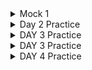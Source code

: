 <details>
<summary> Mock 1 </summary>

Schema 

`restaurants`       (restaurant_id PK, name, city, signup_date)\
`orders`            (order_id PK, restaurant_id FK, customer_id FK,
                   placed_at TIMESTAMP, status VARCHAR,
                   subtotal_cents INT, delivery_fee_cents INT,
                   courier_id FK, cancelled_at TIMESTAMP NULL)\
`order_items`       (order_id FK, item_id FK, quantity INT, price_cents INT)\
`couriers`          (courier_id PK, name)\
`customers`         (customer_id PK, name, city, signup_date)\

Statuses are ‘PLACED’, ‘DELIVERED’, ‘CANCELLED’.
Assume data spans multiple years and CURRENT_DATE is 2025-06-11.

### SQL Practice (4 Qs)
Suggested timing: 6–8 min each\
Recommended features: DATE_TRUNC, INTERVAL arithmetic, JOINs, conditional aggregation, window functions, CTEs.

#### A-1 Year-over-Year January Order Declines (Easy)
Return restaurant_id, this_year_orders, last_year_orders, percent_change for every restaurant whose January order count this year < January order count last year.

Requirements

Compare January 2025 vs January 2024.
Percent change = (this_year − last_year) / last_year.
Order by percent_change ASC (biggest drop first).

```sql
WITH jan24 AS (
    SELECT restaurant_id, COUNT(*) AS last_year
    FROM orders
    WHERE placed_at >= DATE '2024-01-01'
      AND placed_at  < DATE '2024-02-01'
    GROUP BY restaurant_id
),
jan25 AS (
    SELECT restaurant_id, COUNT(*) AS this_year
    FROM orders
    WHERE placed_at >= DATE '2025-01-01'
      AND placed_at  < DATE '2025-02-01'
    GROUP BY restaurant_id
)
SELECT j25.restaurant_id,
       j25.this_year,
       j24.last_year,
       ROUND( (j25.this_year - j24.last_year)::NUMERIC / j24.last_year, 4) AS percent_change
FROM jan25 j25
JOIN jan24 j24 USING (restaurant_id)
WHERE j25.this_year < j24.last_year
ORDER BY percent_change ASC;
```

#### A-2 30-Day Cancellation Rate per Restaurant (Easy/Medium)
For each restaurant that had ≥ 30 total orders in the past 30 days (relative to CURRENT_DATE), output:\
restaurant_id | total_orders | cancelled_orders | cancel_pct\
Cancel % = cancelled_orders / total_orders, rounded to 2 decimal places.\
Order by cancel_pct DESC, break ties by total_orders DESC.\
Hint: status = 'CANCELLED' OR cancelled_at IS NOT NULL.\

```sql
WITH last_30 AS (
    SELECT restaurant_id,
           COUNT(*) AS total_orders,
           COUNT(*) FILTER (
               WHERE status='CANCELLED' OR cancelled_at IS NOT NULL
           )  AS cancelled_orders
    FROM orders
    WHERE placed_at >= CURRENT_DATE - INTERVAL '30 days'
    GROUP BY restaurant_id
    HAVING COUNT(*) >= 30
)
SELECT restaurant_id,
       total_orders,
       cancelled_orders,
       ROUND(cancelled_orders::NUMERIC / total_orders, 2) AS cancel_pct
FROM last_30
ORDER BY cancel_pct DESC, total_orders DESC;
```

#### A-3 7-Day Rolling Avg Delivery Fee by City (Medium)

Produce a result set with columns\
window_start (DATE) | city | avg_delivery_fee_cents
for every city and every 7-day window (inclusive) in the past 90 days.\
    • A window starts each day, so windows will overlap.\
    • Use window functions, not self-joins.\
    • Exclude cities with < 100 orders in that 7-day window.\
    • Order by window_start, then city.

```sql 
-- NOTE : You cannot use LAG have to use Range Between 

WITH daily AS (          -- 1. compact orders into one row per (city, day)
    SELECT
        CAST(o.placed_at AS DATE)          AS order_date,
        r.city,
        COUNT(*)                           AS day_orders,
        SUM(o.delivery_fee_cents)          AS day_fee_cents
    FROM   orders       o
    JOIN   restaurants  r ON r.restaurant_id = o.restaurant_id
    -- 90-day horizon + 6 extra days so every window is complete
    WHERE  o.placed_at >= CURRENT_DATE - INTERVAL '96 days'
      AND  (o.status <> 'cancelled' OR o.cancelled_at IS NULL)   -- ignore cancelled orders
    GROUP  BY 1, 2
),
rolling AS (            -- 2. 7-day window that starts ON EACH order_date
    SELECT
        order_date                            AS window_start,
        city,
        /* number of orders in the 7-day span [window_start, window_start+6] */
        SUM(day_orders)    OVER (
            PARTITION BY city
            ORDER BY order_date
            RANGE BETWEEN CURRENT ROW AND INTERVAL '6 days' FOLLOWING
        ) AS window_orders,
        /* total delivery fees in that same span */
        SUM(day_fee_cents) OVER (
            PARTITION BY city
            ORDER BY order_date
            RANGE BETWEEN CURRENT ROW AND INTERVAL '6 days' FOLLOWING
        ) AS window_fee_cents
    FROM daily
)
SELECT
    window_start,
    city,
    ROUND(window_fee_cents::NUMERIC / window_orders, 2) AS avg_delivery_fee_cents
FROM   rolling
/* keep only windows whose START lies in the past 90 days
   and for which the trailing 6 days are already in the data set            */
WHERE  window_start BETWEEN CURRENT_DATE - INTERVAL '90 days'
                        AND     CURRENT_DATE - INTERVAL '6 days'
  AND  window_orders >= 100          -- ≥ 100 orders in that 7-day window
ORDER  BY window_start, city;
```




#### A-4 Likely Churned Customers (Medium)

Find customers who
placed ≥ 3 orders lifetime, and
have no orders in the last 60 days.\
Return: customer_id, lifetime_orders, days_since_last_order
Sort descending by days_since_last_order.

```sql 
with cust_stats AS (
SELECT count(order_id) as lifetime_orders, 
       customer_id, 
       MAX(placed_at)::date as last_order_placed
FROM
orders  
GROUP BY customer_id
)
SELECT customer_id, 
lifetime_orders,
(CURRENT_DATE - last_order_placed::date) AS days_since_last_order
FROM 
cust_stats
where lifetime_orders >= 3
and CURRENT_DATE - INTERVAL '60 days' > last_order_placed 


-- In one query 
SELECT
    customer_id,
    COUNT(*)                                             AS lifetime_orders,
    (CURRENT_DATE - MAX(placed_at)::date)::int           AS days_since_last_order
FROM orders
GROUP BY customer_id
HAVING COUNT(*) >= 3
   AND MAX(placed_at) <= CURRENT_DATE - INTERVAL '60 days'
ORDER BY days_since_last_order DESC;
```
</details>

<details>
<summary> Day 2 Practice </summary>

####  [App Click-through Rate (CTR)](https://datalemur.com/questions/click-through-rate) (6 min)

```sql
-- issue with DATE_TRUNC, its for truncation not part
-- ended up using > <  logic 
-- round bracket 
-- could have used DATE_PART('year', timestamp::DATE) = 2022
SELECT
  app_id,
  ROUND(100.0 *
    SUM(CASE WHEN event_type = 'click' THEN 1 ELSE 0 END) /
    SUM(CASE WHEN event_type = 'impression' THEN 1 ELSE 0 END), 2)  AS ctr_rate
FROM events
WHERE timestamp >= '2022-01-01' 
  AND timestamp < '2023-01-01'
GROUP BY app_id;

```

#### [SQL Question 1: First 14-Day Satisfaction](https://datalemur.com/blog/doordash-sql-interview-questions)(9 min)
Ordered within 14 days of signup and signup in June22, what is their order cancellation rate ?
```sql
WITH june22_users AS (
    SELECT customer_id, signup_timestamp
    FROM customers
    WHERE signup_timestamp >= '2022-06-01'
      AND signup_timestamp <  '2022-07-01'
),
orders_14d AS (
    SELECT o.*,
           CASE
               WHEN status IN ('completed incorrectly', 'never received')
                 OR actual_delivery_timestamp > order_timestamp + INTERVAL '30 minutes' -- missed this constraint
               THEN 1 ELSE 0
           END AS is_bad
    FROM orders o
    JOIN june22_users ju -- inner join works no need for left
      ON o.customer_id = ju.customer_id
     AND o.order_timestamp >= ju.signup_timestamp -- explicit condition 
     AND o.order_timestamp <  ju.signup_timestamp + INTERVAL '14 days' -- less than 
)
SELECT
    ROUND(100.0 * SUM(is_bad)::numeric / COUNT(*), 2) AS bad_experience_pct
FROM orders_14d;


--- Alternate thinking in one cte
--- move all conditions to join 
WITH first14d_orders AS (
    SELECT
        o.order_id,
        /* “Bad” if status tells us so OR delivered after the 30-min SLA */
        (   o.status IN ('completed incorrectly', 'never received')
         OR o.actual_delivery_timestamp
              > o.order_timestamp + INTERVAL '30 minutes'
        ) AS is_bad
    FROM orders   o
    JOIN customers c
      ON c.customer_id = o.customer_id
     /* ① June-2022 sign-ups only */
     AND c.signup_timestamp >= DATE '2022-06-01'
     AND c.signup_timestamp <  DATE '2022-07-01'
     /* ② Order must fall in the customer’s first 14 days */
     AND o.order_timestamp >= c.signup_timestamp
     AND o.order_timestamp <  c.signup_timestamp + INTERVAL '14 days'
)

SELECT
    ROUND(100 * AVG(is_bad::int), 2)  AS bad_experience_pct
FROM first14d_orders;
```

#### [SQL Question 2: : Analyze DoorDash Delivery Performance](https://datalemur.com/blog/doordash-sql-interview-questions)(8 min)

As a Data Analyst at DoorDash, you're tasked to analyze the delivery performance of the drivers. Specifically, you are asked to compute the average delivery duration of each driver for each day, the rank of each driver's daily average delivery duration, and the overall average delivery duration per driver.

Use the deliveries table where each row represents a single delivery. The columns are:
delivery_id: An identifier for the delivery
driver_id: An identifier for the driver
delivery_start_time: Timestamp for the start of the delivery
delivery_end_time: Timestamp for the end of the delivery
```sql 

WITH daily AS (
    SELECT
        driver_id,
        DATE_TRUNC('day', delivery_start_time) AS delivery_day, -- focus on naming
        AVG(delivery_end_time - delivery_start_time) AS avg_delivery_dur
    FROM deliveries
    WHERE delivery_start_time IS NOT NULL -- checks I missed 
      AND delivery_end_time   IS NOT NULL -- checks I missed
    GROUP BY driver_id, DATE_TRUNC('day', delivery_start_time)
)
SELECT
    driver_id,
    delivery_day,
    avg_delivery_dur,
    RANK() OVER (PARTITION BY delivery_day 
                 ORDER BY avg_delivery_dur ASC)  AS daily_rank, -- did desc pay attention - getting impatient 
    AVG(avg_delivery_dur) OVER (PARTITION BY driver_id) AS overall_avg_delivery_dur -- was not too sure while writing this 
FROM daily
ORDER BY delivery_day, daily_rank; -- missed ordering


--- Tips 
--- Keep in mind the window functions will only work with columns it is involved with like in this `overall_avg_delivery_dur` will only see `avg_delivery_dur` and `driver_id` and for each row for that driver it will put same value.
--- Rank(will skip next rank, leave gaps after ties, skip 1-2-2-4) and Dense Rank (will not skip 1-2-2-3)
```

#### [SQL Question 4: Restaurant Performance Analysis](12 min)

Tip: Jot down a 1-sentence goal (e.g., “Find top 5 restaurants by order count in last 30 days”)

```sql
SELECT 
    restaurant_id,
    tot_orders
FROM (
    SELECT 
        restaurant_id,
        COUNT(order_id) AS tot_orders,
        RANK() OVER (ORDER BY COUNT(order_id) DESC) AS order_rank -- used rank which is a reserved keyword
    FROM orders AS o
    WHERE 
        o.order_date >= CURRENT_DATE - INTERVAL '1 month'
        AND o.order_date < CURRENT_DATE -- missed AND 
    GROUP BY restaurant_id
) ranked_rest
WHERE order_rank <= 5;


```
</details>


<details>
<summary> DAY 3 Practice </summary>

#### [SQL Question 5: Calculating Courier Average Distance and Total Revenue](7 min)
```sql
    -- read question correctly as it is asking for absolute difference
    -- In PostgreSQL, ROUND() works with numeric types,
    -- had to read question multiple times 
    SELECT 
    courier_id, 
    ROUND(AVG(ABS(end_point - start_point))::numeric, 0) AS avg_distance,
    SUM(quantity * 
        CASE 
            WHEN ABS(end_point - start_point) > delivery_fee  --here also absolute 
            THEN ABS(end_point - start_point) 
            ELSE delivery_fee 
        END) AS total_revenue
FROM 
    deliveries
WHERE 
    date >= CURRENT_DATE - INTERVAL '1 month'
    AND date < CURRENT_DATE -- missed this 
GROUP BY 
    courier_id;

-- Note - case when can be written like below for better clarity 
SUM( 
    CASE 
        WHEN ABS(start_point - end_point) > delivery_fee 
        THEN ABS(start_point - end_point) * quantity
        ELSE delivery_fee * quantity 
    END) AS total_revenue
```


#### [SQL Question 6: Average Delivery Time per Restaurant](2.30 min)

```sql 
SELECT restaurant_id, 
       AVG(EXTRACT(EPOCH FROM (delivery_time - order_time))/60) AS   avg_delivery_time_minutes -- give in minutes 
FROM orders
GROUP BY restaurant_id;
```
</details>

<details>
<summary> DAY 3 Practice </summary>

#### Write a SQL query that selects users who transitioned directly from “Data Analyst” to “Data Scientist”, with no other titles in between. Utilize subqueries or join conditions to capture the specific data pattern, and calculate the percentage based on the total number of users.

```sql
-- Could have used self join 
-- Percentages: Count users who pass the first checks and divide by the total relevant users (either all Data Analysts or all users, depending on the intent).
-- I’d ask if the percentage is out of all users or just Data Analysts.
-- I’m calculating the percentage out of users who were Data Analysts, since the question is about their career progression. Does that sound right, or should it be all users?
-- Remember the word “sequence” or “order” as your mental nudge to explore window functions like LAG, which is perfect for looking at “previous” or “next” records in a sorted list.
-- Think, “What if end_time is missing? Does that mean the role is ongoing?” 

WITH ordered_roles AS (
    SELECT 
        user_id,
        title,
        start_time,
        end_time,
        LAG(title) OVER (PARTITION BY user_id ORDER BY start_time, end_time) AS prev_title,
        LAG(end_time) OVER (PARTITION BY user_id ORDER BY start_time, end_time) AS prev_end_time
    FROM user_experiences
)
SELECT 
    ROUND(
        (COUNT(DISTINCT CASE 
            WHEN title = 'Data Scientist' 
            AND prev_title = 'Data Analyst' 
            AND prev_end_time <= start_time
            THEN user_id 
        END)::FLOAT / 
        COUNT(DISTINCT user_id)::FLOAT) * 100,
        2
    ) AS transition_percentage
FROM ordered_roles;
```

#### Let’s say we have a table representing vacation bookings. Write a query that returns columns representing the total number of bookings in the last 90 days, last 365 days, and overall.

```sql
-- 90 days is in quotes 
-- case when then 1 and 0 not order id (needs integer for sum)
-- operator between date and comparison 

SELECT 
    SUM(CASE WHEN booking_date >= CURRENT_DATE - INTERVAL '90 days' THEN 1 ELSE 0 END) AS last_90_days,
    SUM(CASE WHEN booking_date >= CURRENT_DATE - INTERVAL '365 days' THEN 1 ELSE 0 END) AS last_365_days,
    COUNT(*) AS all_time
FROM bookings;

-- in my sql and when start date is given then you have to check between 
SELECT
    COUNT(DISTINCT CASE WHEN check_out_date >= DATE_SUB('2022-01-01', INTERVAL 90 DAY) AND check_in_date <= '2022-01-01' THEN reservation_id END) AS num_bookings_last90d,
    COUNT(DISTINCT CASE WHEN check_out_date >= DATE_SUB('2022-01-01', INTERVAL 365 DAY) AND check_in_date <= '2022-01-01' THEN reservation_id END) AS num_bookings_last365d,
    COUNT(DISTINCT reservation_id) AS num_bookings_total
FROM
    bookings;

```
</details>

<details>
<summary> DAY 4 Practice </summary>

From https://platform.stratascratch.com/coding?companies=237&code_type=1

Schema \
consumer_id: bigint\
customer_placed_order_datetime: timestamp without time zone\
delivered_to_consumer_datetime: timestamp without time zone\
delivery_region:text\
discount_amount:bigint\
driver_at_restaurant_datetime: timestamp without time zone\
driver_id: bigint\
is_asap: boolean\
is_new:boolean\
order_total:double precision\
placed_order_with_restaurant_datetime:timestamp without time zone\
refunded_amount:double precision\
restaurant_id:bigint\
tip_amount:double precision\

#### 1. Workers With The Highest Salaries
```sql
WITH highest_sal AS (
    select worker_id from (
        select
        worker_id, -- missed ,
        rank() over(ORDER BY salary desc) as rn
        from 
        worker) work 
    where rn = 1 
)
select worker_title from 
highest_sal inner join 
title -- missed this table 
on highest_sal.worker_id = title.worker_ref_id

-----Alternate solution 
WITH max_salary AS (
    SELECT MAX(salary) AS highest_salary
    FROM worker
)
SELECT b.worker_title AS best_paid_title
FROM worker a
JOIN title b ON a.worker_id = b.worker_ref_id
JOIN max_salary ms ON a.salary = ms.highest_salary
ORDER BY best_paid_title;
```

#### 2. Bikes Last Used (3min)
```sql 
SELECT bike_number,
       max(end_time) last_used
FROM dc_bikeshare_q1_2012
GROUP BY bike_number
ORDER BY last_used DESC -- order by is done after group by and aggregation do last_used can be used 
```

#### 3. Avg Earnings per Weekday and Hour (6 min)
```sql 
-- if any of order_total, tip_amount, refunded_amount, or discount_amount can be NULL, you might want to wrap them -  `COALESCE(order_total, 0)`

-- Casting to Numeric: By adding ::numeric after the AVG(...) expression, we convert the double precision result of AVG to a numeric type, which ROUND can handle without issues.

SELECT 
    TO_CHAR(customer_placed_order_datetime, 'Day') AS day_of_week,
    EXTRACT(HOUR FROM customer_placed_order_datetime) AS hour,
    ROUND(AVG(order_total + tip_amount - refunded_amount - discount_amount)::NUMERIC, 2) AS avg_order
FROM doordash_delivery
GROUP BY 
    TO_CHAR(customer_placed_order_datetime, 'Day'),
    EXTRACT(HOUR FROM customer_placed_order_datetime)
ORDER BY 
    day_of_week, hour;
```
#### 4.Avg Order Cost During Rush Hours (7 min)
```sql 
SELECT
    EXTRACT(HOUR FROM customer_placed_order_datetime) AS hour,
    AVG(order_total + tip_amount - discount_amount - refunded_amount) AS avg_net_order_value
FROM delivery_details
WHERE EXTRACT(HOUR FROM customer_placed_order_datetime) BETWEEN 15 AND 17 -- filter should go in where - you put it in having which is for aggregated filters
AND delivery_region = 'San Jose' -- missed this condition 
GROUP BY EXTRACT(HOUR FROM customer_placed_order_datetime)
```
#### 5. Lowest Revenue Generated Restaurants 
Write a query that returns a list of the bottom 2% revenue generating restaurants. Return a list of restaurant IDs and their total revenue from when customers placed orders in May 2020.

You can calculate the total revenue by summing the order_total column. And you should calculate the bottom 2% by partitioning the total revenue into evenly distributed buckets.
```sql 
--problem mentions partitioning into evenly distributed buckets, which suggests using something like NTILE
WITH RestaurantRevenue AS (
    SELECT 
        restaurant_id,
        SUM(order_total) AS total_revenue
    FROM doordash_delivery
    WHERE customer_placed_order_datetime >= '2020-05-01 00:00:00' 
        AND customer_placed_order_datetime < '2020-06-01 00:00:00'
    GROUP BY restaurant_id
),
--assigns each restaurant to one of 100 buckets using NTILE(100) based on their total_revenue in ascending order. This means the lowest revenue restaurants will be in the lowest buckets.
RevenueBuckets AS (
    SELECT 
        restaurant_id,
        total_revenue,
        NTILE(100) OVER (ORDER BY total_revenue ASC) AS revenue_bucket
    FROM RestaurantRevenue
)
SELECT 
    restaurant_id,
    total_revenue
FROM RevenueBuckets
WHERE revenue_bucket <= 2
ORDER BY total_revenue ASC;

-- extract date part and use 
WHERE DATE(customer_placed_order_datetime AT TIME ZONE 'UTC') >= '2020-05-01' 
    AND DATE(customer_placed_order_datetime AT TIME ZONE 'UTC') < '2020-06-01'

```


#### 6. Delivering and Placing Orders correlation(3min)

You have been asked to investigate whether there is a correlation between the average total order value and the average time in minutes between placing an order and having it delivered per restaurant.


You have also been told that the column order_total represents the gross order total for each order. Therefore, you'll need to calculate the net order total.


The gross order total is the total of the order before adding the tip and deducting the discount and refund. Make sure correlation is rounded to 2 decimals
```sql
-- one shot correct code 
-- round numeric was correctly identified 
-- extract epoch from correct 
WITH RestaurantAverages AS (
    SELECT 
        restaurant_id,
        ROUND(AVG(EXTRACT(EPOCH FROM (delivered_to_consumer_datetime - customer_placed_order_datetime))/60)::numeric, 2) AS avg_del_time_min,
        ROUND(AVG(order_total + tip_amount - refunded_amount - discount_amount)::numeric, 2) AS avg_net_total
    FROM delivery_details
    GROUP BY restaurant_id
)
select * from  RestaurantAverages;
```

#### 7. Daily Top Merchants(20 min)

```sql
--GROUP BY reduces the number of rows by aggregating, while PARTITION BY works on the full set of rows (or the aggregated set if used after a GROUP BY) to compute values like rankings or running totals within each partition.
-- PARTITION BY is like telling the database, "for each group defined by this column, calculate something, but don’t combine the rows into one."
-- If you thought PARTITION BY merchant_id alongside a GROUP BY on date would work, it’s likely because you were picturing PARTITION BY as a way to focus on individual merchants within a broader grouping. But remember, PARTITION BY defines the scope of comparison for the window function.
-- window functions (including those with PARTITION BY) are typically evaluated after WHERE, GROUP BY, and HAVING but before ORDER BY and LIMIT.
-- GROUP BY sets up the summarized data, and PARTITION BY lets you do further analysis (like ranking) on that summarized data without losing the individual rows

-- GROUP BY happens early and squashes data into summary rows (e.g., one row per date-merchant with a count of orders).
-- PARTITION BY happens later in a window function and just draws invisible lines around groups of those rows to do calculations like ranking, without changing the row count.
-- Ask yourself: “Am I summarizing data (GROUP BY) or analyzing within subsets of it (PARTITION BY)?”

-- was trying to do in one CTE and got incorrect results
WITH daily_orders AS (
    SELECT 
        TO_CHAR(order_timestamp, 'YYYY-MM-DD') AS date,
        md.name,
        COUNT(*) AS order_count
    FROM order_details od
    INNER JOIN merchant_details md ON od.merchant_id = md.id
    GROUP BY TO_CHAR(order_timestamp, 'YYYY-MM-DD'), md.name  -- Aggregates by date and merchant
),
ranked AS (
    SELECT 
        date,
        name,
        DENSE_RANK() OVER (PARTITION BY date ORDER BY order_count DESC) AS rnk  -- Ranks within each date
    FROM daily_orders
)
SELECT date, name, rnk
FROM ranked
WHERE rnk <= 3
ORDER BY date, rnk, name;

```


#### 8. First Time Orders
- understood the first order of customer incorrectly 

```sql
WITH first_cust_order AS (
    SELECT customer_id, merchant_id
    FROM (
        SELECT customer_id, 
               merchant_id,
               ROW_NUMBER() OVER (PARTITION BY customer_id ORDER BY order_timestamp) AS rnk
        FROM order_details
    ) ranked
    WHERE rnk = 1
)
SELECT md.name,
       COUNT(od.id) AS total_orders,
       COUNT(DISTINCT fco.customer_id) AS first_time_orders
FROM merchant_details md
INNER JOIN order_details od
    ON md.id = od.merchant_id
LEFT JOIN first_cust_order fco
    ON md.id = fco.merchant_id
GROUP BY md.name;
```

#### 9.Highest Earning Merchants
```sql
WITH daily_totals AS (
    SELECT 
        merchant_id,
        DATE(order_timestamp) AS order_date,
        ROUND(SUM(total_amount_earned)::NUMERIC, 2) AS total_earned
    FROM order_details
    GROUP BY merchant_id, DATE(order_timestamp)
),
previous_day_earnings AS (
    SELECT 
        merchant_id,
        order_date,
        total_earned AS current_day_earned,
        LAG(total_earned, 1) OVER (PARTITION BY merchant_id ORDER BY order_date) AS prev_day_earned,
        LAG(order_date, 1) OVER (PARTITION BY merchant_id ORDER BY order_date) AS prev_date
    FROM daily_totals
),
filtered_consecutive_days AS (
    SELECT 
        merchant_id,
        order_date,
        prev_day_earned
    FROM previous_day_earnings
    WHERE prev_date IS NOT NULL 
    AND DATEDIFF(order_date, prev_date) = 1 -- if interval is not working 
),
ranked_merchants AS (
    SELECT 
        merchant_id,
        order_date,
        RANK() OVER (PARTITION BY order_date ORDER BY prev_day_earned DESC) AS rnk
    FROM filtered_consecutive_days
)
SELECT 
    TO_CHAR(order_date, 'YYYY-MM-DD') AS date,
    m.name
FROM ranked_merchants r
JOIN merchant_details m ON r.merchant_id = m.id
WHERE rnk = 1
ORDER BY order_date;
```

#### 10. [Extremely Late Delivery](https://platform.stratascratch.com/coding/2113-extremely-late-delivery?code_type=1)
```sql
SELECT 
    TO_CHAR(actual_delivery_time, 'YYYY-MM') AS month, -- REM To char for this format
    -- interval 20 minutes, days 
    (SUM(CASE WHEN actual_delivery_time > predicted_delivery_time + INTERVAL '20 minutes' THEN 1 ELSE 0 END) * 100.0 / COUNT(*)) AS perc_late_orders
FROM delivery_orders
GROUP BY TO_CHAR(actual_delivery_time, 'YYYY-MM')
ORDER BY month; -- order by month in these questions 
```



#### 11.First Ever Ratings

```sql
with first_del as (
    select driver_id,
           row_number() over (partition by driver_id order by actual_delivery_time) as rnk,
           delivery_rating
    from delivery_orders
    where actual_delivery_time is not null
)
select  
    Round(Sum(Case when (delivery_rating = 0 and rnk=1) then 1 else 0 end) * 100.0 / count(distinct driver_id), 2) as percentage
from first_del;
```


#### 12. More Than 100 Dollars

```sql
-- Extract vs DATE_TRUNC('month', order_placed_time)
-- order_placed_time >= '2021-01-01 00:00:00' AND order_placed_time < '2022-01-01 00:00:00' (drastically reduce scan times)
-- WHERE order_placed_time >= '2021-01-01' AND order_placed_time < '2022-01-01'
-- '2021-01-01' is interpreted as the start of the day (midnight), just like '2021-01-01 00:00:00', in most databases like PostgreSQL.

WITH sales AS (
    SELECT 
        restaurant_id,
        EXTRACT(MONTH FROM order_placed_time) AS month, -- extract syntax 
        SUM(sales_amount) AS sales_amount
    FROM delivery_orders AS del
    JOIN order_value AS ov -- left join if we consider all restaurants 
        ON del.delivery_id = ov.delivery_id
    WHERE EXTRACT(YEAR FROM order_placed_time) = 2021
        AND actual_delivery_time IS NOT NULL 
    GROUP BY EXTRACT(MONTH FROM order_placed_time), restaurant_id
)
SELECT 
    month,
    ROUND(SUM(CASE WHEN sales_amount >= 100 THEN 1 ELSE 0 END) * 100.0 / COUNT (restaurant_id), 2) AS per_rest_sales_gre_100 -- round
FROM sales
GROUP BY month
ORDER BY month;
```


#### 13. Top 2 Restaurants of 2022(5 min)

Christmas is quickly approaching, and your team anticipates an increase in sales. To predict the busiest restaurants, they wanted to identify the top two restaurants by ID in terms of sales in 2022.

The output should include the restaurant IDs and their corresponding sales.

Note: Please remember that if an order has a blank value for actual_delivery_time, it has been canceled and therefore does not count towards monthly sales.
```sql 
SELECT 
    do.restaurant_id,
    SUM(ov.sales_amount) AS total_sales
FROM delivery_orders do
JOIN order_value ov ON do.delivery_id = ov.delivery_id
WHERE 
    DATE_PART('year', do.actual_delivery_time) = 2022 -- could have used this 
    AND do.actual_delivery_time IS NOT NULL
GROUP BY do.restaurant_id
ORDER BY total_sales DESC, do.restaurant_id ASC
LIMIT 2;

-- another approach
SELECT 
    restaurant_id,
    total_sales,
    rank_position
FROM (
    SELECT 
       d.restaurant_id AS restaurant_id, 
       SUM(o.sales_amount) AS total_sales,
       RANK() OVER (ORDER BY SUM(o.sales_amount) DESC) AS rank_position
    FROM delivery_orders d -- as do was not working 
    JOIN order_value o ON d.delivery_id = o.delivery_id
    WHERE 
        DATE_PART('year', d.actual_delivery_time) = 2022
        AND d.actual_delivery_time IS NOT NULL
    GROUP BY d.restaurant_id
) AS ranked_data
WHERE rank_position <= 2;

```
#### 14. Average On-Time Order Value (4 min)
```sql
SELECT driver_id,
       AVG(order_total) AS avg_order_value
FROM delivery_details
WHERE EXTRACT(EPOCH FROM (delivered_to_consumer_datetime - customer_placed_order_datetime))/60 <= 45 -- order of subtraction -- epoch from extract logic 
GROUP BY driver_id;

--- another approach 
SELECT driver_id,
       AVG(order_total) AS avg_order_value
FROM delivery_details
WHERE (delivered_to_consumer_datetime - customer_placed_order_datetime) <= INTERVAL '45 minutes' -- better, I came up with this but got confused 
GROUP BY driver_id;
```

#### 15. Workers Who Are Also Managers 
```sql

```

